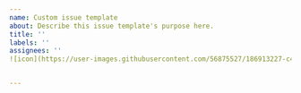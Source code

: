 ```yaml
---
name: Custom issue template
about: Describe this issue template's purpose here.
title: ''
labels: ''
assignees: ''
![icon](https://user-images.githubusercontent.com/56875527/186913227-c4c53eb7-6f4e-4a4b-9d4f-82d9d98b81f3.jpg)


---
```



